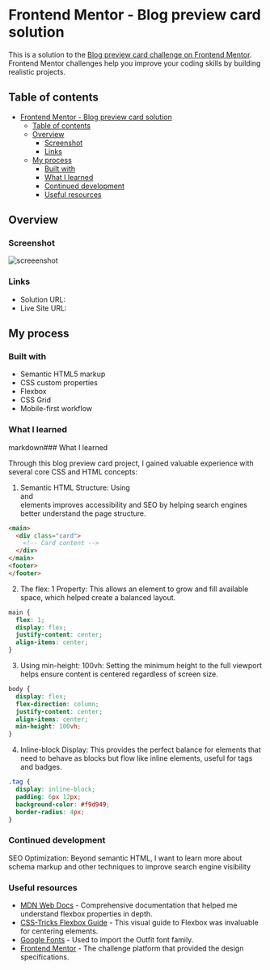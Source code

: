 # Frontend Mentor - Blog preview card solution

This is a solution to the [Blog preview card challenge on Frontend Mentor](https://www.frontendmentor.io/challenges/blog-preview-card-ckPaj01IcS). Frontend Mentor challenges help you improve your coding skills by building realistic projects. 

## Table of contents

- [Frontend Mentor - Blog preview card solution](#frontend-mentor---blog-preview-card-solution)
  - [Table of contents](#table-of-contents)
  - [Overview](#overview)
    - [Screenshot](#screenshot)
    - [Links](#links)
  - [My process](#my-process)
    - [Built with](#built-with)
    - [What I learned](#what-i-learned)
    - [Continued development](#continued-development)
    - [Useful resources](#useful-resources)

## Overview

### Screenshot

![screeenshot](/design/active-states.png)


### Links

- Solution URL: 
- Live Site URL: 

## My process

### Built with

- Semantic HTML5 markup
- CSS custom properties
- Flexbox
- CSS Grid
- Mobile-first workflow

### What I learned

markdown### What I learned

Through this blog preview card project, I gained valuable experience with several core CSS and HTML concepts:

1. Semantic HTML Structure: Using <main> and <footer> elements improves accessibility and SEO by helping search engines better understand the page structure.
   
```html
<main>
  <div class="card">
    <!-- Card content -->
  </div>
</main>
<footer>
</footer>
```

2. The flex: 1 Property: This allows an element to grow and fill available space, which helped create a balanced layout.

```css
main {
  flex: 1;
  display: flex;
  justify-content: center;
  align-items: center;
}
```

3. Using min-height: 100vh: Setting the minimum height to the full viewport helps ensure content is centered regardless of screen size.

```css
body {
  display: flex;
  flex-direction: column;
  justify-content: center;
  align-items: center;
  min-height: 100vh;
}
```

4. Inline-block Display: This provides the perfect balance for elements that need to behave as blocks but flow like inline elements, useful for tags and badges.

```css
.tag {
  display: inline-block;
  padding: 6px 12px;
  background-color: #f9d949;
  border-radius: 4px;
}
```

### Continued development

SEO Optimization: Beyond semantic HTML, I want to learn more about schema markup and other techniques to improve search engine visibility

### Useful resources

- [MDN Web Docs](https://developer.mozilla.org/en-US/) - Comprehensive documentation that helped me understand flexbox properties in depth.
- [CSS-Tricks Flexbox Guide](https://css-tricks.com/snippets/css/a-guide-to-flexbox/) - This visual guide to Flexbox was invaluable for centering elements.
- [Google Fonts](https://fonts.google.com/) - Used to import the Outfit font family.
- [Frontend Mentor](https://www.frontendmentor.io/) - The challenge platform that provided the design specifications.
